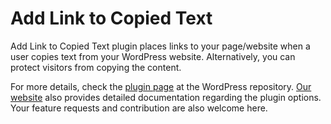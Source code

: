 # Add Link to Copied Text

Add Link to Copied Text plugin places links to your page/website when a user copies text from your WordPress website. Alternatively, you can protect visitors from copying the content.

For more details, check the [plugin page](https://wordpress.org/plugins/add-link-to-copied-text/) at the WordPress repository. [Our website](https://www.astech.club/wordpress-javascript-jquery-plugins/add-link-copied-text/) also provides detailed documentation regarding the plugin options. Your feature requests and contribution are also welcome here.